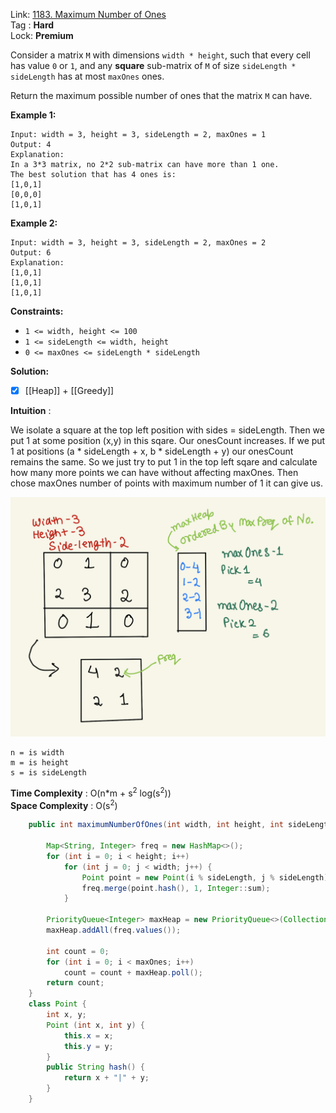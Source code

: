 Link: [1183. Maximum Number of Ones](https://leetcode.com/problems/maximum-number-of-ones/) <br>
Tag : **Hard**<br>
Lock: **Premium**

Consider a matrix `M` with dimensions `width * height`, such that every cell has value `0` or `1`, and any **square** sub-matrix of `M` of size `sideLength * sideLength` has at most `maxOnes` ones.

Return the maximum possible number of ones that the matrix `M` can have.

**Example 1:**
```
Input: width = 3, height = 3, sideLength = 2, maxOnes = 1
Output: 4
Explanation:
In a 3*3 matrix, no 2*2 sub-matrix can have more than 1 one.
The best solution that has 4 ones is:
[1,0,1]
[0,0,0]
[1,0,1]
```

**Example 2:**
```
Input: width = 3, height = 3, sideLength = 2, maxOnes = 2
Output: 6
Explanation:
[1,0,1]
[1,0,1]
[1,0,1]
```

**Constraints:**
-   `1 <= width, height <= 100`
-   `1 <= sideLength <= width, height`
-   `0 <= maxOnes <= sideLength * sideLength`


**Solution:**

- [x] [[Heap]] + [[Greedy]]

**Intuition** :

We isolate a square at the top left position with sides = sideLength. Then we put 1 at some position (x,y) in this sqare. Our onesCount increases. If we put 1 at positions (a * sideLength + x, b * sideLength + y) our onesCount remains the same. So we just try to put 1 in the top left sqare and calculate how many more points we can have without affecting maxOnes. Then chose maxOnes number of points with maximum number of 1 it can give us.

![widget](../Assets/Maximum_Number_of_Ones.png)

```
n = is width
m = is height
s = is sideLength
```
**Time Complexity** : O(n*m + s<sup>2</sup> log(s<sup>2</sup>))<br>
**Space Complexity** : O(s<sup>2</sup>)

```java
    public int maximumNumberOfOnes(int width, int height, int sideLength, int maxOnes) {
        
        Map<String, Integer> freq = new HashMap<>();
        for (int i = 0; i < height; i++)
            for (int j = 0; j < width; j++) {
                Point point = new Point(i % sideLength, j % sideLength);
                freq.merge(point.hash(), 1, Integer::sum);
            }
        
        PriorityQueue<Integer> maxHeap = new PriorityQueue<>(Collections.reverseOrder());
        maxHeap.addAll(freq.values());
        
        int count = 0;
        for (int i = 0; i < maxOnes; i++)
            count = count + maxHeap.poll();
        return count;
    }
    class Point {
        int x, y;
        Point (int x, int y) {
            this.x = x;
            this.y = y;
        }
        public String hash() {
            return x + "|" + y;
        }
    }
```
